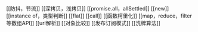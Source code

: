 [[防抖，节流]]
[[深拷贝，浅拷贝]]
[[promise.all，allSettled]]
[[new]]
[[instance of，类型判断]]
[[flat]]
[[call]]
[[函数柯里化]]
[[map，reduce，filter等数组API]]
[[url解析]]
[[对象比较]]
[[发布订阅模式]]
[[洗牌算法]]